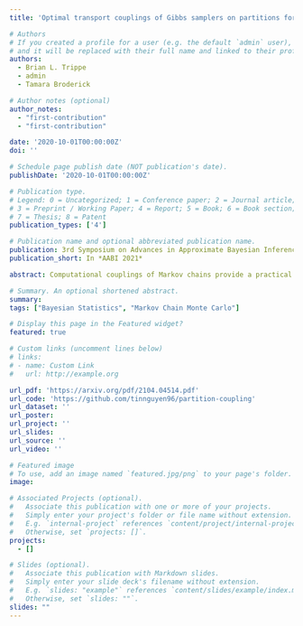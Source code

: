 ```yaml
---
title: 'Optimal transport couplings of Gibbs samplers on partitions for unbiased estimation'

# Authors
# If you created a profile for a user (e.g. the default `admin` user), write the username (folder name) here
# and it will be replaced with their full name and linked to their profile.
authors:
  - Brian L. Trippe
  - admin
  - Tamara Broderick

# Author notes (optional)
author_notes:
  - "first-contribution"
  - "first-contribution"

date: '2020-10-01T00:00:00Z'
doi: ''

# Schedule page publish date (NOT publication's date).
publishDate: '2020-10-01T00:00:00Z'

# Publication type.
# Legend: 0 = Uncategorized; 1 = Conference paper; 2 = Journal article;
# 3 = Preprint / Working Paper; 4 = Report; 5 = Book; 6 = Book section;
# 7 = Thesis; 8 = Patent
publication_types: ['4']

# Publication name and optional abbreviated publication name.
publication: 3rd Symposium on Advances in Approximate Bayesian Inference
publication_short: In *AABI 2021*

abstract: Computational couplings of Markov chains provide a practical route to unbiased Monte Carlo estimation that can utilize parallel computation. However, these approaches depend crucially on chains meeting after a small number of transitions. For models that assign data into groups, e.g. mixture models, the obvious approaches to couple Gibbs samplers fail to meet quickly. This failure owes to the so-called "label-switching" problem; semantically equivalent relabelings of the groups contribute well-separated posterior modes that impede fast mixing and cause large meeting times. We here demonstrate how to avoid label switching by considering chains as exploring the space of partitions rather than labelings. Using a metric on this space, we employ an optimal transport coupling of the Gibbs conditionals. This coupling outperforms alternative couplings that rely on labelings and, on a real dataset, provides estimates more precise than usual ergodic averages in the limited time regime. Code is available at github.com/tinnguyen96/coupling-Gibbs-partition.

# Summary. An optional shortened abstract.
summary:
tags: ["Bayesian Statistics", "Markov Chain Monte Carlo"]

# Display this page in the Featured widget?
featured: true

# Custom links (uncomment lines below)
# links:
# - name: Custom Link
#   url: http://example.org

url_pdf: 'https://arxiv.org/pdf/2104.04514.pdf'
url_code: 'https://github.com/tinnguyen96/partition-coupling'
url_dataset: ''
url_poster: 
url_project: ''
url_slides: 
url_source: ''
url_video: ''

# Featured image
# To use, add an image named `featured.jpg/png` to your page's folder.
image:

# Associated Projects (optional).
#   Associate this publication with one or more of your projects.
#   Simply enter your project's folder or file name without extension.
#   E.g. `internal-project` references `content/project/internal-project/index.md`.
#   Otherwise, set `projects: []`.
projects:
  - []

# Slides (optional).
#   Associate this publication with Markdown slides.
#   Simply enter your slide deck's filename without extension.
#   E.g. `slides: "example"` references `content/slides/example/index.md`.
#   Otherwise, set `slides: ""`.
slides: ""
---
```

